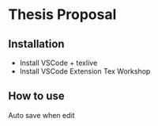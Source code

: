 # Thesis Proposal


## Installation
+ Install VSCode + texlive 
+ Install VSCode Extension Tex Workshop


## How to use
Auto save when edit
